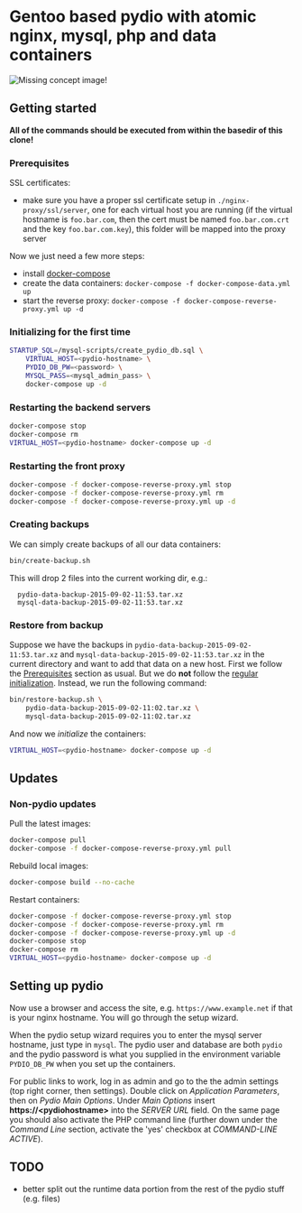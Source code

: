 # Gentoo based pydio with atomic nginx, mysql, php and data containers

![Missing concept image!](https://raw.githubusercontent.com/wiki/hasufell/docker-gentoo-pydio/images/concept.png)

## Getting started

__All of the commands should be executed from within the basedir
of this clone!__

### Prerequisites

SSL certificates:
* make sure you have a proper ssl certificate setup in `./nginx-proxy/ssl/server`, one for each virtual host you are running (if the virtual hostname is `foo.bar.com`, then the cert must be named `foo.bar.com.crt` and the key `foo.bar.com.key`), this folder will be mapped into the proxy server

Now we just need a few more steps:
* install [docker-compose](https://docs.docker.com/compose/install/)
* create the data containers: `docker-compose -f docker-compose-data.yml up`
* start the reverse proxy: `docker-compose -f docker-compose-reverse-proxy.yml up -d`

### Initializing for the first time
```sh
STARTUP_SQL=/mysql-scripts/create_pydio_db.sql \
	VIRTUAL_HOST=<pydio-hostname> \
	PYDIO_DB_PW=<password> \
	MYSQL_PASS=<mysql_admin_pass> \
	docker-compose up -d
```

### Restarting the backend servers
```sh
docker-compose stop
docker-compose rm
VIRTUAL_HOST=<pydio-hostname> docker-compose up -d
```

### Restarting the front proxy
```sh
docker-compose -f docker-compose-reverse-proxy.yml stop
docker-compose -f docker-compose-reverse-proxy.yml rm
docker-compose -f docker-compose-reverse-proxy.yml up -d
```

### Creating backups

We can simply create backups of all our data containers:
```sh
bin/create-backup.sh
```
This will drop 2 files into the current working dir, e.g.:
```
  pydio-data-backup-2015-09-02-11:53.tar.xz
  mysql-data-backup-2015-09-02-11:53.tar.xz

```

### Restore from backup

Suppose we have the backups in `pydio-data-backup-2015-09-02-11:53.tar.xz` and
`mysql-data-backup-2015-09-02-11:53.tar.xz` in the current directory and want
to add that data on a new host. First we follow the
[Prerequisites](README.md#prerequisites) section as usual. But we do
__not__ follow the
[regular initialization](README.md#initializing-for-the-first-time).
Instead, we run the following command:
```sh
bin/restore-backup.sh \
	pydio-data-backup-2015-09-02-11:02.tar.xz \
	mysql-data-backup-2015-09-02-11:02.tar.xz
```

And now we _initialize_ the containers:
```sh
VIRTUAL_HOST=<pydio-hostname> docker-compose up -d
```

## Updates

### Non-pydio updates

Pull the latest images:
```sh
docker-compose pull
docker-compose -f docker-compose-reverse-proxy.yml pull
```

Rebuild local images:
```sh
docker-compose build --no-cache
```

Restart containers:
```sh
docker-compose -f docker-compose-reverse-proxy.yml stop
docker-compose -f docker-compose-reverse-proxy.yml rm
docker-compose -f docker-compose-reverse-proxy.yml up -d
docker-compose stop
docker-compose rm
VIRTUAL_HOST=<pydio-hostname> docker-compose up -d

```

## Setting up pydio

Now use a browser and access the site, e.g. `https://www.example.net` if
that is your nginx hostname. You will go through the setup wizard.

When the pydio setup wizard requires you to enter the mysql server hostname,
just type in `mysql`. The pydio user and database are both `pydio` and the
pydio password is what you supplied in the environment variable `PYDIO_DB_PW`
when you set up the containers.

For public links to work, log in as admin and go to the the admin settings
(top right corner, then settings). Double click on _Application Parameters_,
then on _Pydio Main Options_. Under _Main Options_ insert __https://\<pydiohostname\>__
into the _SERVER URL_ field.
On the same page you should also activate the PHP command line (further down
under the _Command Line_ section, activate the 'yes' checkbox at
_COMMAND-LINE ACTIVE_).


## TODO
* better split out the runtime data portion from the rest of the pydio stuff (e.g. files)
